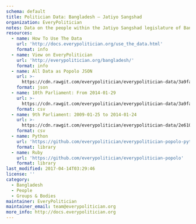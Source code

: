 ```yaml
---
schema: default
title: Politician Data: Bangladesh — Jatiyo Sangshad
organization: EveryPolitician
notes: Data on the people within the Jatiyo Sangshad legislature of Bangladesh.
resources:
  - name: How To Use The Data
    url: 'http://docs.everypolitician.org/use_the_data.html'
    format: info
  - name: View on EveryPolitician
    url: 'http://everypolitician.org/bangladesh/'
    format: info
  - name: All Data as Popolo JSON
    url: >-
      https://cdn.rawgit.com/everypolitician/everypolitician-data/3a9faabb4895dad3c5d0d397cfe78f44f0e3fa59/data/Bangladesh/House/ep-popolo-v1.0.json
    format: json
  - name: 10th Parliament: From 2014-01-29
    url: >-
      https://cdn.rawgit.com/everypolitician/everypolitician-data/3a9faabb4895dad3c5d0d397cfe78f44f0e3fa59/data/Bangladesh/House/term-10.csv
    format: csv
  - name: 9th Parliament: 2009-01-25 to 2014-01-24
    url: >-
      https://cdn.rawgit.com/everypolitician/everypolitician-data/2e610b1cbd69d99c3f01e05a11698971d19c43f2/data/Bangladesh/House/term-9.csv
    format: csv
  - name: Python
    url: 'https://github.com/everypolitician/everypolitician-popolo-python'
    format: library
  - name: Ruby
    url: 'https://github.com/everypolitician/everypolitician-popolo'
    format: library
last_modified: 2017-04-14T03:29:46
license: ''
category:
  - Bangladesh
  - People
  - Groups & Bodies
maintainer: EveryPolitician
maintainer_email: team@everypolitician.org
more_info: http://docs.everypolitician.org
---
```

